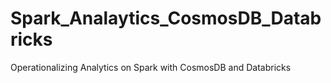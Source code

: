 # Spark_Analaytics_CosmosDB_Databricks
Operationalizing Analytics on Spark with CosmosDB and Databricks
